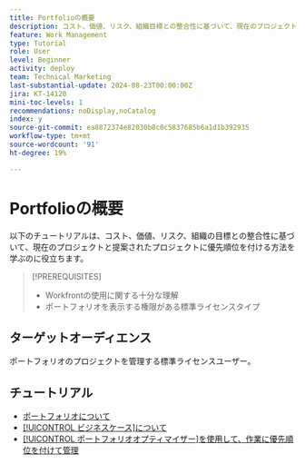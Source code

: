 ```yaml
---
title: Portfolioの概要
description: コスト、価値、リスク、組織目標との整合性に基づいて、現在のプロジェクトと提案されたプロジェクトに優先順位を付ける方法を説明します。
feature: Work Management
type: Tutorial
role: User
level: Beginner
activity: deploy
team: Technical Marketing
last-substantial-update: 2024-08-23T00:00:00Z
jira: KT-14120
mini-toc-levels: 1
recommendations: noDisplay,noCatalog
index: y
source-git-commit: ea8872374e82030b8c0c5837685b6a1d1b392935
workflow-type: tm+mt
source-wordcount: '91'
ht-degree: 19%

---
```



# Portfolioの概要

以下のチュートリアルは、コスト、価値、リスク、組織の目標との整合性に基づいて、現在のプロジェクトと提案されたプロジェクトに優先順位を付ける方法を学ぶのに役立ちます。

>[!PREREQUISITES]
>
>* Workfrontの使用に関する十分な理解
>* ポートフォリオを表示する権限がある標準ライセンスタイプ


## ターゲットオーディエンス

ポートフォリオのプロジェクトを管理する標準ライセンスユーザー。

## チュートリアル

* [ポートフォリオについて](/help/portfolios-and-programs/overview-of-adobe-workfront-portfolios.md)
* [[!UICONTROL ビジネスケース]について](/help/portfolios-and-programs/introduction-to-the-business-case.md)
* [[!UICONTROL ポートフォリオオプティマイザー]を使用して、作業に優先順位を付けて管理](/help/portfolios-and-programs/prioritize-and-manage-work-with-portfolios.md)
